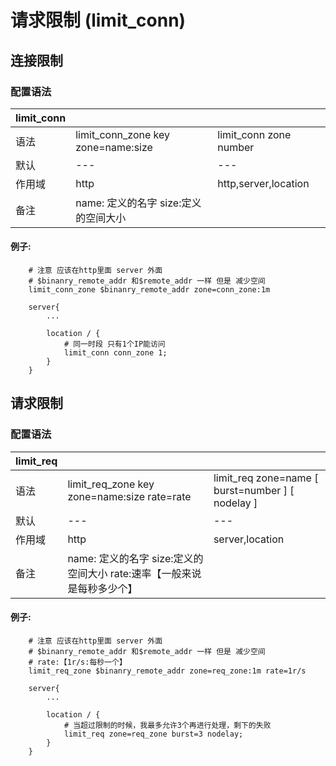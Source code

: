 # 请求限制 \(limit\_conn\)

## 连接限制

### 配置语法

| limit\_conn |  |  |
| :--- | :--- | :--- |
| 语法 | limit\_conn\_zone key zone=name:size | limit\_conn zone number |
| 默认 | --- | --- |
| 作用域 | http | http,server,location |
| 备注 | name: 定义的名字 size:定义的空间大小 |  |

#### 例子:

```text
    # 注意 应该在http里面 server 外面 
    # $binanry_remote_addr 和$remote_addr 一样 但是 减少空间
    limit_conn_zone $binanry_remote_addr zone=conn_zone:1m

    server{
        ...

        location / {
            # 同一时段 只有1个IP能访问
            limit_conn conn_zone 1;
        }
    }
```

## 请求限制

### 配置语法

| limit\_req |  |  |
| :--- | :--- | :--- |
| 语法 | limit\_req\_zone key zone=name:size rate=rate | limit\_req zone=name \[ burst=number \]  \[ nodelay \] |
| 默认 | --- | --- |
| 作用域 | http | server,location |
| 备注 | name: 定义的名字 size:定义的空间大小 rate:速率【一般来说是每秒多少个】 |  |

#### 例子:

```text
    # 注意 应该在http里面 server 外面 
    # $binanry_remote_addr 和$remote_addr 一样 但是 减少空间
    # rate:【1r/s:每秒一个】
    limit_req_zone $binanry_remote_addr zone=req_zone:1m rate=1r/s 

    server{
        ...

        location / {
            # 当超过限制的时候，我最多允许3个再进行处理，剩下的失败
            limit_req zone=req_zone burst=3 nodelay;
        }
    }
```

